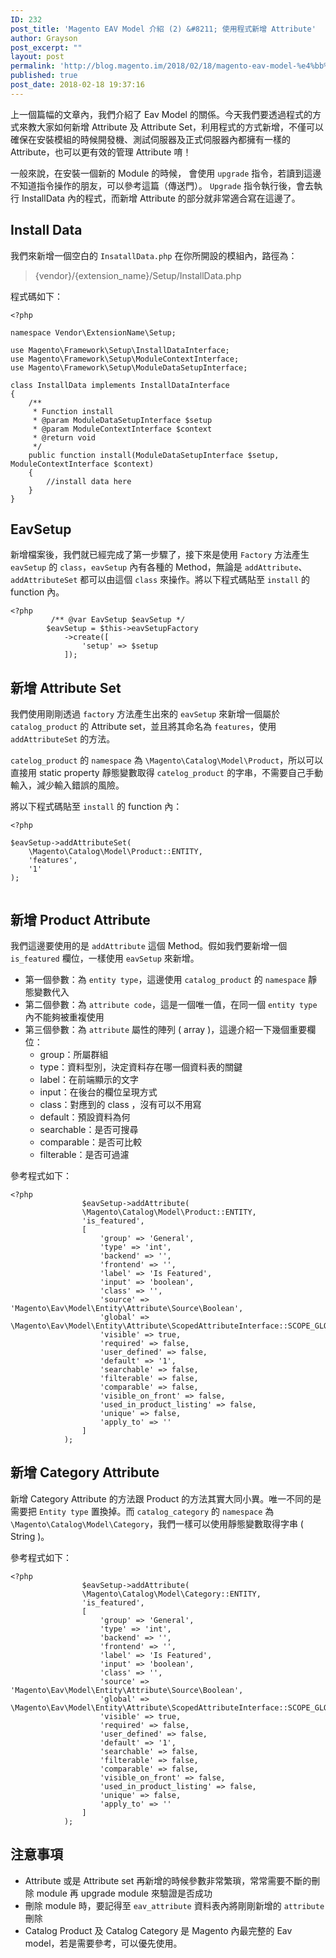 ```yaml
---
ID: 232
post_title: 'Magento EAV Model 介紹 (2) &#8211; 使用程式新增 Attribute'
author: Grayson
post_excerpt: ""
layout: post
permalink: 'http://blog.magento.im/2018/02/18/magento-eav-model-%e4%bb%8b%e7%b4%b9-2-%e4%bd%bf%e7%94%a8%e7%a8%8b%e5%bc%8f%e6%96%b0%e5%a2%9e-attribute/'
published: true
post_date: 2018-02-18 19:37:16
---
```

上一個篇幅的文章內，我們介紹了 Eav Model 的關係。今天我們要透過程式的方式來教大家如何新增 Attribute 及 Attribute Set，利用程式的方式新增，不僅可以確保在安裝模組的時候開發機、測試伺服器及正式伺服器內都擁有一樣的 Attribute，也可以更有效的管理 Attribute 唷！

一般來說，在安裝一個新的 Module 的時候， 會使用 <code>upgrade</code> 指令，若讀到這邊不知道指令操作的朋友，可以參考這篇（傳送門）。
<code>Upgrade</code> 指令執行後，會去執行 InstallData 內的程式，而新增 Attribute 的部分就非常適合寫在這邊了。

<h2>Install Data</h2>

我們來新增一個空白的 <code>InsatallData.php</code> 在你所開設的模組內，路徑為：

<blockquote>
  {vendor}/{extension_name}/Setup/InstallData.php
</blockquote>

程式碼如下：

<pre class="line-numbers prism-highlight" data-start="1"><code class="language-php">&lt;?php 

namespace Vendor\ExtensionName\Setup;

use Magento\Framework\Setup\InstallDataInterface;
use Magento\Framework\Setup\ModuleContextInterface;
use Magento\Framework\Setup\ModuleDataSetupInterface;

class InstallData implements InstallDataInterface
{
    /**
     * Function install
     * @param ModuleDataSetupInterface $setup
     * @param ModuleContextInterface $context
     * @return void
     */
    public function install(ModuleDataSetupInterface $setup, ModuleContextInterface $context)
    {
        //install data here
    }
}
</code></pre>

<h2>EavSetup</h2>

新增檔案後，我們就已經完成了第一步驟了，接下來是使用 <code>Factory</code> 方法產生 <code>eavSetup</code> 的 <code>class</code>，<code>eavSetup</code> 內有各種的 Method，無論是 <code>addAttribute</code>、<code>addAttributeSet</code> 都可以由這個 <code>class</code> 來操作。將以下程式碼貼至 <code>install</code> 的 function 內。

<pre class="line-numbers prism-highlight" data-start="1"><code class="language-php">&lt;?php
         /** @var EavSetup $eavSetup */
        $eavSetup = $this-&gt;eavSetupFactory
            -&gt;create([
                'setup' =&gt; $setup
            ]);
</code></pre>

<h2>新增 Attribute Set</h2>

我們使用剛剛透過 <code>factory</code> 方法產生出來的 <code>eavSetup</code> 來新增一個屬於 <code>catalog_product</code> 的 Attribute set，並且將其命名為 <code>features</code>，使用 <code>addAttributeSet</code> 的方法。

<code>catelog_product</code> 的 <code>namespace</code> 為 <code>\Magento\Catalog\Model\Product</code>，所以可以直接用 static property
靜態變數取得 <code>catelog_product</code> 的字串，不需要自己手動輸入，減少輸入錯誤的風險。

將以下程式碼貼至 <code>install</code> 的 function 內：

<pre class="line-numbers prism-highlight" data-start="1"><code class="language-php">&lt;?php

$eavSetup-&gt;addAttributeSet(
    \Magento\Catalog\Model\Product::ENTITY,
    'features',
    '1'
);

</code></pre>

<h2>新增 Product Attribute</h2>

我們這邊要使用的是 <code>addAttribute</code> 這個 Method。假如我們要新增一個 <code>is_featured</code> 欄位，一樣使用 <code>eavSetup</code> 來新增。

<ul>
<li>第一個參數：為 <code>entity type</code>，這邊使用 <code>catalog_product</code> 的 <code>namespace</code> 靜態變數代入</li>
<li>第二個參數：為 <code>attribute code</code>，這是一個唯一值，在同一個 <code>entity type</code> 內不能夠被重複使用</li>
<li>第三個參數：為 <code>attribute</code> 屬性的陣列 ( array )，這邊介紹一下幾個重要欄位：

<ul>
<li>group：所屬群組</li>
<li>type：資料型別，決定資料存在哪一個資料表的關鍵</li>
<li>label：在前端顯示的文字</li>
<li>input：在後台的欄位呈現方式</li>
<li>class：對應到的 class ，沒有可以不用寫</li>
<li>default：預設資料為何</li>
<li>searchable：是否可搜尋</li>
<li>comparable：是否可比較</li>
<li>filterable：是否可過濾</li>
</ul></li>
</ul>

參考程式如下：

<pre class="line-numbers prism-highlight" data-start="1"><code class="language-php">&lt;?php
                $eavSetup-&gt;addAttribute(
                \Magento\Catalog\Model\Product::ENTITY,
                'is_featured',
                [
                    'group' =&gt; 'General', 
                    'type' =&gt; 'int', 
                    'backend' =&gt; '',
                    'frontend' =&gt; '',
                    'label' =&gt; 'Is Featured', 
                    'input' =&gt; 'boolean', 
                    'class' =&gt; '',
                    'source' =&gt; 'Magento\Eav\Model\Entity\Attribute\Source\Boolean',
                    'global' =&gt; \Magento\Eav\Model\Entity\Attribute\ScopedAttributeInterface::SCOPE_GLOBAL,
                    'visible' =&gt; true,
                    'required' =&gt; false,
                    'user_defined' =&gt; false,
                    'default' =&gt; '1',
                    'searchable' =&gt; false,
                    'filterable' =&gt; false,
                    'comparable' =&gt; false,
                    'visible_on_front' =&gt; false,
                    'used_in_product_listing' =&gt; false,
                    'unique' =&gt; false,
                    'apply_to' =&gt; ''
                ]
            );
</code></pre>

<h2>新增 Category Attribute</h2>

新增 Category Attribute 的方法跟 Product 的方法其實大同小異。唯一不同的是需要把 <code>Entity type</code> 置換掉。而 <code>catalog_category</code> 的 <code>namespace</code> 為 <code>\Magento\Catalog\Model\Category</code>，我們一樣可以使用靜態變數取得字串 ( String )。

參考程式如下：

<pre class="line-numbers prism-highlight" data-start="1"><code class="language-php">&lt;?php
                $eavSetup-&gt;addAttribute(
                \Magento\Catalog\Model\Category::ENTITY,
                'is_featured',
                [
                    'group' =&gt; 'General', 
                    'type' =&gt; 'int', 
                    'backend' =&gt; '',
                    'frontend' =&gt; '',
                    'label' =&gt; 'Is Featured', 
                    'input' =&gt; 'boolean', 
                    'class' =&gt; '',
                    'source' =&gt; 'Magento\Eav\Model\Entity\Attribute\Source\Boolean',
                    'global' =&gt; \Magento\Eav\Model\Entity\Attribute\ScopedAttributeInterface::SCOPE_GLOBAL,
                    'visible' =&gt; true,
                    'required' =&gt; false,
                    'user_defined' =&gt; false,
                    'default' =&gt; '1',
                    'searchable' =&gt; false,
                    'filterable' =&gt; false,
                    'comparable' =&gt; false,
                    'visible_on_front' =&gt; false,
                    'used_in_product_listing' =&gt; false,
                    'unique' =&gt; false,
                    'apply_to' =&gt; ''
                ]
            );
</code></pre>

<h2>注意事項</h2>

<ul>
<li>Attribute 或是 Attribute set 再新增的時候參數非常繁瑣，常常需要不斷的刪除 module 再 upgrade module 來驗證是否成功</li>
<li>刪除 module 時，要記得至 <code>eav_attribute</code> 資料表內將剛剛新增的 <code>attribute</code> 刪除</li>
<li>Catalog Product 及 Catalog Category 是 Magento 內最完整的 Eav model，若是需要參考，可以優先使用。</li>
</ul>
